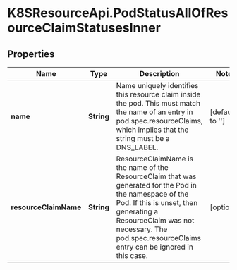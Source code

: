 # K8SResourceApi.PodStatusAllOfResourceClaimStatusesInner

## Properties

Name | Type | Description | Notes
------------ | ------------- | ------------- | -------------
**name** | **String** | Name uniquely identifies this resource claim inside the pod. This must match the name of an entry in pod.spec.resourceClaims, which implies that the string must be a DNS_LABEL. | [default to &#39;&#39;]
**resourceClaimName** | **String** | ResourceClaimName is the name of the ResourceClaim that was generated for the Pod in the namespace of the Pod. If this is unset, then generating a ResourceClaim was not necessary. The pod.spec.resourceClaims entry can be ignored in this case. | [optional] 


